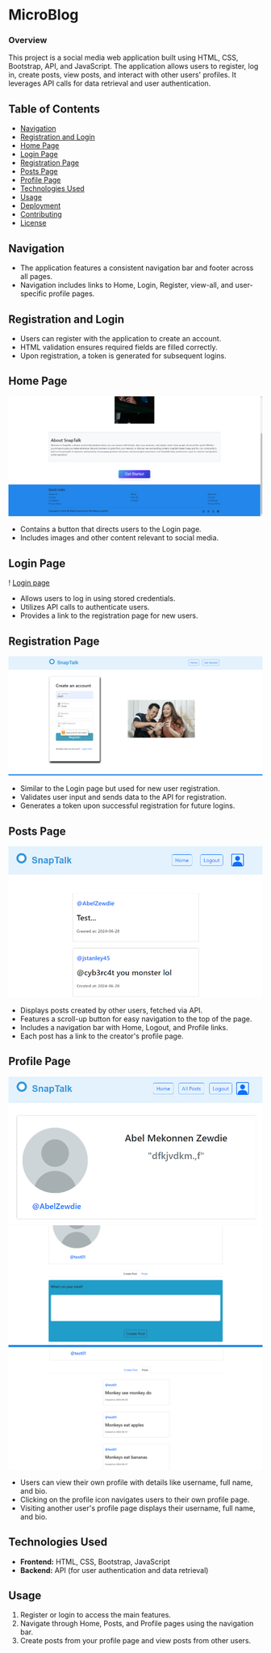 # MicroBlog

### Overview

This project is a social media web application built using HTML, CSS, Bootstrap, API, and JavaScript. The application allows users to register, log in, create posts, view posts, and interact with other users' profiles. It leverages API calls for data retrieval and user authentication.

## Table of Contents
- [Navigation](#navigation)
- [Registration and Login](#registration-and-login)
- [Home Page](#home-page)
- [Login Page](#login-page)
- [Registration Page](#registration-page)
- [Posts Page](#posts-page)
- [Profile Page](#profile-page)
- [Technologies Used](#technologies-used)
- [Usage](#usage)
- [Deployment](#deployment)
- [Contributing](#contributing)
- [License](#license)

## Navigation

- The application features a consistent navigation bar and footer across all pages.
- Navigation includes links to Home, Login, Register, view-all, and user-specific profile pages.

## Registration and Login

- Users can register with the application to create an account.
- HTML validation ensures required fields are filled correctly.
- Upon registration, a token is generated for subsequent logins.

## Home Page

![Home page](/images/home.png)

- Contains a button that directs users to the Login page.
- Includes images and other content relevant to social media.

## Login Page

! [Login page](/images/login.png)

- Allows users to log in using stored credentials.
- Utilizes API calls to authenticate users.
- Provides a link to the registration page for new users.

## Registration Page

![register page](/images/sign-up.png)

  - Similar to the Login page but used for new user registration.
  - Validates user input and sends data to the API for registration.
  - Generates a token upon successful registration for future logins.

## Posts Page

![Posts Page](/images/posts.png)

  - Displays posts created by other users, fetched via API.
  - Features a scroll-up button for easy navigation to the top of the page.
  - Includes a navigation bar with Home, Logout, and Profile links.
  - Each post has a link to the creator's profile page.

## Profile Page

![Other User](/images/profile-page.png)
![Owner Profile](/images/user-profile-page.png)
![Owner Profile Posts](/images/user-profile-posts.png)

  - Users can view their own profile with details like username, full name, and bio.
  - Clicking on the profile icon navigates users to their own profile page.
  - Visiting another user's profile page displays their username, full name, and bio.

## Technologies Used

- **Frontend:** HTML, CSS, Bootstrap, JavaScript
- **Backend:** API (for user authentication and data retrieval)

## Usage

1. Register or login to access the main features.
2. Navigate through Home, Posts, and Profile pages using the navigation bar.
3. Create posts from your profile page and view posts from other users.


